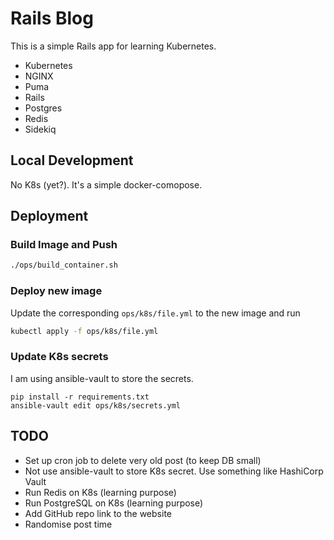 # Rails Blog
This is a simple Rails app for learning Kubernetes.
- Kubernetes
- NGINX
- Puma
- Rails
- Postgres
- Redis
- Sidekiq


## Local Development
No K8s (yet?). It's a simple docker-comopose.

## Deployment
### Build Image and Push
```sh
./ops/build_container.sh
```
### Deploy new image
Update the corresponding `ops/k8s/file.yml` to the new image and run
```sh
kubectl apply -f ops/k8s/file.yml
```

### Update K8s secrets
I am using ansible-vault to store the secrets.
```
pip install -r requirements.txt
ansible-vault edit ops/k8s/secrets.yml
```


## TODO
- Set up cron job to delete very old post (to keep DB small)
- Not use ansible-vault to store K8s secret. Use something like HashiCorp Vault
- Run Redis on K8s (learning purpose)
- Run PostgreSQL on K8s (learning purpose)
- Add GitHub repo link to the website
- Randomise post time
